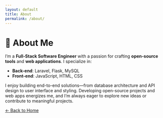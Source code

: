 ```yaml
---
layout: default
title: About
permalink: /about/
---
```


# 🙋 About Me

I’m a **Full‑Stack Software Engineer** with a passion for crafting **open‑source tools** and **web applications**. I specialize in:

- **Back-end**: Laravel, Flask, MySQL  
- **Front-end**: JavaScript, HTML, CSS  

I enjoy building end-to-end solutions—from database architecture and API design to user interface and styling. Developing open-source projects and web apps energizes me, and I’m always eager to explore new ideas or contribute to meaningful projects.

[← Back to Home](index.md)
